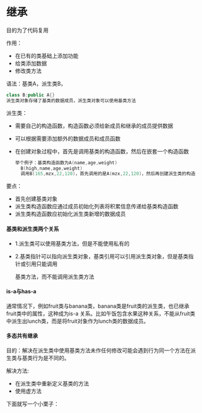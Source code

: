 # 继承

目的为了代码复用

作用：

* 在已有的类基础上添加功能
* 给类添加数据
* 修改类方法

语法：基类A，派生类B，

```c++
class B:public A{}
派生类对象存储了基类的数据成员，派生类对象可以使用基类方法
```

派生类：

* 需要自己的构造函数，构造函数必须给新成员和继承的成员提供数据

* 可以根据需要添加额外的数据成员和成员函数

* 在创建对象过程中，首先是调用基类的构造函数，然后在嵌套一个构造函数

  ```c++
  举个例子：基类构造函数为A(name,age,weight)
  	B(high,name,age,weight)
  	调用B(165,mzx,22,120)，首先调用的是A(mzx,22,120)，然后再创建派生类的构造函数
  ```

要点：

* 首先创建基类对象
* 派生类构造函数应通过成员初始化列表将积累信息传递给基类构造函数
* 派生类构造函数应初始化派生类新增的数据成员

#### 基类和派生类两个关系

* 1.派生类可以使用基类方法，但是不能使用私有的

* 2.基类指针可以指向派生类对象，基类引用可以引用派生类对象，但是基类指针或引用只能调用

  基类方法，而不能调用派生类方法

#### is-a与has-a 

通常情况下，例如fruit类与banana类，banana类是fruit类的派生类，也已继承fruit类中的属性，这种成为is-a 关系。比如午饭包含水果这种关系，不能从fruit类中派生出lunch类，而是将fruit对象作为lunch类的数据成员。

#### 多态共有继承

目的：解决在派生类中使用基类方法未作任何修改可能会遇到行为同一个方法在派生类与基类行为是不同的。

解决方法: 

* 在派生类中重新定义基类的方法
* 使用虚方法

下面就写一个小栗子：